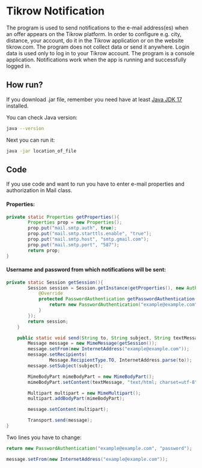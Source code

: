 # Tikrow Notification

The program is used to send notifications to the e-mail address(es) when an offer appears on the Tikrow platform. In order to configure e.g. city, distance, your account, do it in the Tikrow application or on the website tikrow.com. The program does not collect data or send it anywhere. Login data is used only to log in to your Tikrow account.
The program is a console application. Notifications work when the app is running and successfully logged in.

## How run?

If you download .jar file, remember you need have at least [Java JDK 17](https://www.oracle.com/java/technologies/downloads/) installed.

You can check Java version:

```bash
java --version
```

Next you can run it:

```bash
java -jar location_of_file
```


## Code

If you use code and want to run you have to enter e-mail properties and authorization in Mail class.

#### Properties:

```java
private static Properties getProperties(){
        Properties prop = new Properties();
        prop.put("mail.smtp.auth", true);
        prop.put("mail.smtp.starttls.enable", "true");
        prop.put("mail.smtp.host", "smtp.gmail.com");
        prop.put("mail.smtp.port", "587");
        return prop;
}
```

#### Username and password from which notifications will be sent:


```java
private static Session getSession(){
        Session session = Session.getInstance(getProperties(), new Authenticator() {
            @Override
            protected PasswordAuthentication getPasswordAuthentication() {
                return new PasswordAuthentication("example@example.com", "password");
            }
        });
        return session;
    }

    public static void send(String to, String subject, String textMessage) throws MessagingException {
        Message message = new MimeMessage(getSession());
        message.setFrom(new InternetAddress("example@example.com"));
        message.setRecipients(
                Message.RecipientType.TO, InternetAddress.parse(to));
        message.setSubject(subject);

        MimeBodyPart mimeBodyPart = new MimeBodyPart();
        mimeBodyPart.setContent(textMessage, "text/html; charset=utf-8");

        Multipart multipart = new MimeMultipart();
        multipart.addBodyPart(mimeBodyPart);

        message.setContent(multipart);

        Transport.send(message);
}
```
Two lines you have to change:
```java
return new PasswordAuthentication("example@example.com", "password");
```

```java
message.setFrom(new InternetAddress("example@example.com"));
```
